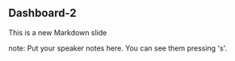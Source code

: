 ##  Dashboard-2

This is a new Markdown slide

note:
    Put your speaker notes here.
    You can see them pressing 's'.
